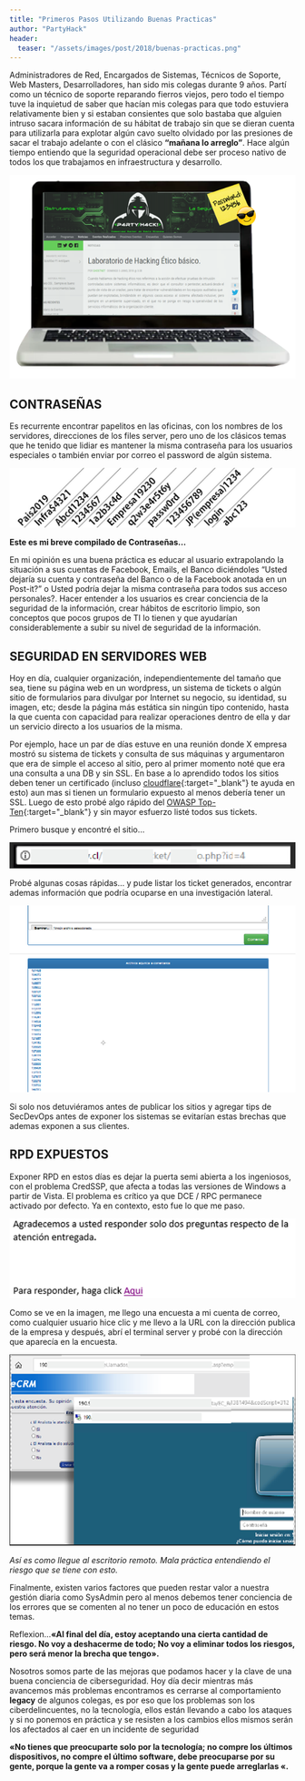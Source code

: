 ```yaml
---
title: "Primeros Pasos Utilizando Buenas Practicas"
author: "PartyHack"
header: 
  teaser: "/assets/images/post/2018/buenas-practicas.png"
---
```


Administradores de Red, Encargados de Sistemas, Técnicos de Soporte, Web Masters, Desarrolladores, han sido mis colegas durante 9 años. Partí como un técnico de soporte reparando fierros viejos, pero todo el tiempo tuve la inquietud de saber que hacían mis colegas para que todo estuviera relativamente bien y si estaban consientes que solo bastaba que alguien intruso sacara información de su hábitat de trabajo sin que se dieran cuenta para utilizarla para explotar algún cavo suelto olvidado por las presiones de sacar el trabajo adelante o con el clásico **“mañana lo arreglo”**. Hace algún tiempo entiendo que la seguridad operacional debe ser proceso nativo de todos los que trabajamos en infraestructura y desarrollo.

![BUENAS PRACTICAS 1](/assets/images/post/2018/buenas-practicas.png)

## CONTRASEÑAS

Es recurrente encontrar papelitos en las oficinas, con los nombres de los servidores, direcciones de los files server, pero uno de los clásicos temas que he tenido que lidiar es mantener la misma contraseña para los usuarios especiales o también enviar por correo el password de algún sistema.

![BUENAS PRACTICAS 2](/assets/images/post/2018/contrasenas.jpg)

**Este es mi breve compilado de Contraseñas…**

En mi opinión es una buena práctica es educar al usuario extrapolando la situación a sus cuentas de Facebook, Emails, el Banco diciéndoles “Usted dejaría su cuenta y contraseña del Banco o de la Facebook anotada en un Post-it?” o Usted podría dejar la misma contraseña para todos sus acceso personales?. Hacer entender a los usuarios es crear conciencia de la seguridad de la información, crear hábitos de escritorio limpio, son conceptos que pocos grupos de TI lo tienen y que ayudarían considerablemente a subir su nivel de seguridad de la información.

## SEGURIDAD EN SERVIDORES WEB

Hoy en día, cualquier organización, independientemente del tamaño que sea, tiene su página web en un wordpress, un sistema de tickets o algún sitio de formularios para divulgar por Internet su negocio, su identidad, su imagen, etc; desde la página más estática sin ningún tipo contenido, hasta la que cuenta con capacidad para realizar operaciones dentro de ella y dar un servicio directo a los usuarios de la misma.

Por ejemplo, hace un par de días estuve en una reunión donde X empresa mostró su sistema de tickets y consulta de sus máquinas y argumentaron que era de simple el acceso al sitio, pero al primer momento noté que era una consulta a una DB y sin SSL. En base a lo aprendido todos los sitios deben tener un certificado (incluso [cloudflare](https://www.cloudflare.com/integrations/wordpress/free-ssl-certificate-wordpress/){:target="_blank"} te ayuda en esto) aun mas si tienen un formulario expuesto al menos debería tener un SSL. Luego de esto probé algo rápido del [OWASP Top-Ten](https://www.owasp.org/index.php/Top_10-2017_Top_10){:target="_blank"} y sin mayor esfuerzo listé todos sus tickets.

Primero busque y encontré el sitio…

![BUENAS PRACTICAS 3](/assets/images/post/2018/url.png)

Probé algunas cosas rápidas… y pude listar los ticket generados, encontrar ademas información que podría ocuparse en una investigación lateral.

![BUENAS PRACTICAS 4](/assets/images/post/2018/list.png)

Si solo nos detuviéramos antes de publicar los sitios y agregar tips de SecDevOps antes de exponer los sistemas se evitarían estas brechas que ademas exponen a sus clientes.

## RPD EXPUESTOS

Exponer RPD en estos días es dejar la puerta semi abierta a los ingeniosos, con el problema CredSSP, que afecta a todas las versiones de Windows a partir de Vista. El problema es crítico ya que DCE / RPC permanece activado por defecto. Ya en contexto, esto fue lo que me paso.

![BUENAS PRACTICAS 5](/assets/images/post/2018/enc.png)

Como se ve en la imagen, me llego una encuesta a mi cuenta de correo, como cualquier usuario hice clic y me llevo a la URL con la dirección publica de la empresa y después, abrí el terminal server y probé con la dirección que aparecía en la encuesta.

![BUENAS PRACTICAS 5](/assets/images/post/2018/terminal.png)

*Así es como llegue al escritorio remoto. Mala práctica entendiendo el riesgo que se tiene con esto.*

Finalmente, existen varios factores que pueden restar valor a nuestra gestión diaria como SysAdmin pero al menos debemos tener conciencia de los errores que se comenten al no tener un poco de educación en estos temas.

Reflexion…**«Al final del día, estoy aceptando una cierta cantidad de riesgo. No voy a deshacerme de todo; No voy a eliminar todos los riesgos, pero será menor la brecha que tengo».**

Nosotros somos parte de las mejoras que podamos hacer y la clave de una buena conciencia de ciberseguridad. Hoy día decir mientras más avancemos más problemas encontramos es cerrarse al comportamiento **legacy** de algunos colegas, es por eso que los problemas son los ciberdelincuentes, no la tecnología, ellos están llevando a cabo los ataques y si no ponemos en práctica y se resisten a los cambios ellos mismos serán los afectados al caer en un incidente de seguridad

**«No tienes que preocuparte solo por la tecnología; no compre los últimos dispositivos, no compre el último software, debe preocuparse por su gente, porque la gente va a romper cosas y la gente puede arreglarlas «.**
